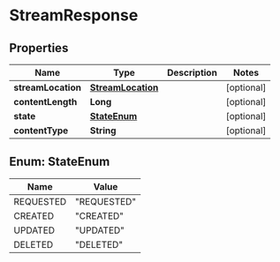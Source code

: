 
# StreamResponse

## Properties
Name | Type | Description | Notes
------------ | ------------- | ------------- | -------------
**streamLocation** | [**StreamLocation**](StreamLocation.md) |  |  [optional]
**contentLength** | **Long** |  |  [optional]
**state** | [**StateEnum**](#StateEnum) |  |  [optional]
**contentType** | **String** |  |  [optional]


<a name="StateEnum"></a>
## Enum: StateEnum
Name | Value
---- | -----
REQUESTED | &quot;REQUESTED&quot;
CREATED | &quot;CREATED&quot;
UPDATED | &quot;UPDATED&quot;
DELETED | &quot;DELETED&quot;



